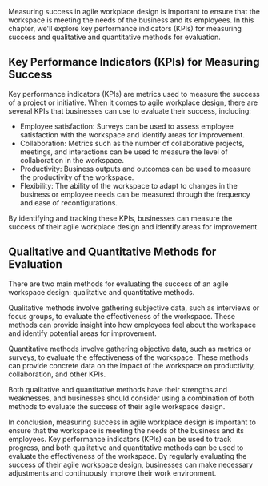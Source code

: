 
Measuring success in agile workplace design is important to ensure that the workspace is meeting the needs of the business and its employees. In this chapter, we'll explore key performance indicators (KPIs) for measuring success and qualitative and quantitative methods for evaluation.

Key Performance Indicators (KPIs) for Measuring Success
-------------------------------------------------------

Key performance indicators (KPIs) are metrics used to measure the success of a project or initiative. When it comes to agile workplace design, there are several KPIs that businesses can use to evaluate their success, including:

* Employee satisfaction: Surveys can be used to assess employee satisfaction with the workspace and identify areas for improvement.
* Collaboration: Metrics such as the number of collaborative projects, meetings, and interactions can be used to measure the level of collaboration in the workspace.
* Productivity: Business outputs and outcomes can be used to measure the productivity of the workspace.
* Flexibility: The ability of the workspace to adapt to changes in the business or employee needs can be measured through the frequency and ease of reconfigurations.

By identifying and tracking these KPIs, businesses can measure the success of their agile workplace design and identify areas for improvement.

Qualitative and Quantitative Methods for Evaluation
---------------------------------------------------

There are two main methods for evaluating the success of an agile workspace design: qualitative and quantitative methods.

Qualitative methods involve gathering subjective data, such as interviews or focus groups, to evaluate the effectiveness of the workspace. These methods can provide insight into how employees feel about the workspace and identify potential areas for improvement.

Quantitative methods involve gathering objective data, such as metrics or surveys, to evaluate the effectiveness of the workspace. These methods can provide concrete data on the impact of the workspace on productivity, collaboration, and other KPIs.

Both qualitative and quantitative methods have their strengths and weaknesses, and businesses should consider using a combination of both methods to evaluate the success of their agile workspace design.

In conclusion, measuring success in agile workplace design is important to ensure that the workspace is meeting the needs of the business and its employees. Key performance indicators (KPIs) can be used to track progress, and both qualitative and quantitative methods can be used to evaluate the effectiveness of the workspace. By regularly evaluating the success of their agile workspace design, businesses can make necessary adjustments and continuously improve their work environment.
